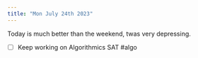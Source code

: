 ```yaml
---
title: "Mon July 24th 2023"
---
```


Today is much better than the weekend, twas very depressing.

- [ ] Keep working on Algorithmics SAT #algo 